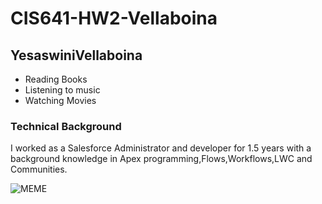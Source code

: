 # CIS641-HW2-Vellaboina
## YesaswiniVellaboina
- Reading Books
- Listening to music
- Watching Movies
### Technical Background
I worked as a Salesforce Administrator and developer for 1.5 years with a background knowledge in Apex programming,Flows,Workflows,LWC and Communities.

![MEME](https://sayingimages.com/wp-content/uploads/funny-school-highlight-memes.jpg)



